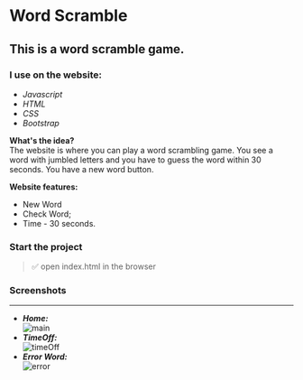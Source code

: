 # Word Scramble

## This is a word scramble game.

### I use on the website:

- _Javascript_<br/>
- _HTML_<br/>
- _CSS_<br/>
- _Bootstrap_<br/>

**What's the idea?** <br/>
The website is where you can play a word scrambling game. You see a word with jumbled letters and you have to guess the word within 30 seconds. You have a new word button.

**Website features:**

- New Word
- Check Word;
- Time - 30 seconds.

### Start the project

> :white_check_mark: open index.html in the browser

### Screenshots

---
- **_Home:_** <br />
![main](https://github.com/IliyanaStoyanova/word-scramble/assets/52379824/1f748b15-50ec-4d9a-bac1-60a8e6ba56cf)
- **_TimeOff:_** <br />
![timeOff](https://github.com/IliyanaStoyanova/word-scramble/assets/52379824/8f914d5e-39c8-4b54-bca1-d385dd6a3404)
- **_Error Word:_** <br />
![error](https://github.com/IliyanaStoyanova/word-scramble/assets/52379824/01d806ba-44da-4423-b927-d2df59185918)
